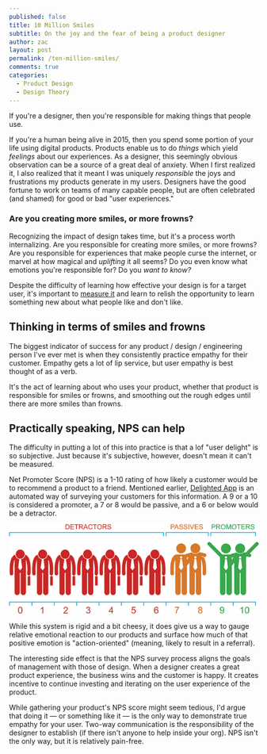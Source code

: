 ```yaml
---
published: false
title: 10 Million Smiles
subtitle: On the joy and the fear of being a product designer
author: zac
layout: post
permalink: /ten-million-smiles/
comments: true
categories:
  - Product Design
  - Design Theory
---
```


If you're a designer, then you're responsible for making things that people use.

If you're a human being alive in 2015, then you spend some portion of your life using digital products. Products enable us to do _things_ which yield _feelings_ about our experiences. As a designer, this seemingly obvious observation can be a source of a great deal of anxiety. When I first realized it, I also realized that it meant I was uniquely _responsible_ the joys and frustrations my products generate in my users. Designers have the good fortune to work on teams of many capable people, but are often celebrated (and shamed) for good or bad "user experiences."

### Are you creating more smiles, or more frowns?

<!-- more -->
<div class="anchor-offset" id="more"></div>

Recognizing the impact of design takes time, but it's a process worth internalizing. Are you responsible for creating more smiles, or more frowns? Are you responsible for experiences that make people curse the internet, or marvel at how magical and _uplifting_ it all seems? Do you even know what emotions you're responsible for? Do you _want to know?_

Despite the difficulty of learning how effective your design is for a target user, it's important to <a href="https://delighted.com/">measure it</a> and learn to relish the opportunity to learn something new about what people like and don't like.

## Thinking in terms of smiles and frowns

The biggest indicator of success for any product / design / engineering person I've ever met is when they consistently practice empathy for their customer. Empathy gets a lot of lip service, but user empathy is best thought of as a verb.

It's the act of learning about who uses your product, whether that product is responsible for smiles or frowns, and smoothing out the rough edges until there are more smiles than frowns.

## Practically speaking, NPS can help

The difficulty in putting a lot of this into practice is that a lof "user delight" is so subjective. Just because it's subjective, however, doesn't mean it can't be measured.

Net Promoter Score (NPS) is a 1-10 rating of how likely a customer would be to recommend a product to a friend. Mentioned earlier, <a href="https://delighted.com/">Delighted App</a> is an automated way of surveying your customers for this information. A 9 or a 10 is considered a promoter, a 7 or 8 would be passive, and a 6 or below would be a detractor.

<img src="/images/nps.jpg">

While this system is rigid and a bit cheesy, it does give us a way to gauge relative emotional reaction to our products and surface how much of that positive emotion is "action-oriented" (meaning, likely to result in a referral).

The interesting side effect is that the NPS survey process aligns the goals of management with those of design. When a designer creates a great product experience, the business wins and the customer is happy. It creates incentive to continue investing and iterating on the user experience of the product.

While gathering your product's NPS score might seem tedious, I'd argue that doing it &mdash; or something like it &mdash; is the only way to  demonstrate true empathy for your user. Two-way communication is the responsibility of the designer to establish (if there isn't anyone to help inside your org). NPS isn't the only way, but it is relatively pain-free.